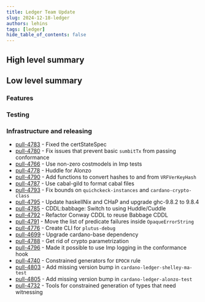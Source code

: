 ```yaml
---
title: Ledger Team Update
slug: 2024-12-18-ledger
authors: lehins
tags: [ledger]
hide_table_of_contents: false
---
```


## High level summary


## Low level summary

### Features

### Testing

### Infrastructure and releasing

* [pull-4783] - Fixed the certStateSpec
* [pull-4780] - Fix issues that prevent basic `sumbitTx` from passing conformance
* [pull-4766] - Use non-zero costmodels in Imp tests
* [pull-4778] - Huddle for Alonzo
* [pull-4790] - Add functions to convert hashes to and from `VRFVerKeyHash`
* [pull-4787] - Use cabal-gild to format cabal files
* [pull-4793] - Fix bounds on `quichckeck-instances` and `cardano-crypto-class`
* [pull-4795] - Update haskellNix and CHaP and upgrade ghc-9.8.2 to 9.8.4
* [pull-4785] - CDDL:babbage: Switch to using Huddle/Cuddle
* [pull-4792] - Refactor Conway CDDL to reuse Babbage CDDL
* [pull-4791] - Move the list of predicate failures inside `OpaqueErrorString`
* [pull-4776] - Create CLI for `plutus-debug`
* [pull-4699] - Upgrade cardano-base dependency
* [pull-4788] - Get rid of crypto parametrization
* [pull-4796] - Made it possible to use Imp logging in the conformance hook
* [pull-4740] - Constrained generators for `EPOCH` rule
* [pull-4803] - Add missing version bump in `cardano-ledger-shelley-ma-test`
* [pull-4805] - Add missing version bump in `cardano-ledger-alonzo-test`
* [pull-4732] - Tools for constrained generation of types that need witnessing

[pull-4783]: https://github.com/IntersectMBO/cardano-ledger/pull/4783
[pull-4780]: https://github.com/IntersectMBO/cardano-ledger/pull/4780
[pull-4766]: https://github.com/IntersectMBO/cardano-ledger/pull/4766
[pull-4778]: https://github.com/IntersectMBO/cardano-ledger/pull/4778
[pull-4790]: https://github.com/IntersectMBO/cardano-ledger/pull/4790
[pull-4787]: https://github.com/IntersectMBO/cardano-ledger/pull/4787
[pull-4793]: https://github.com/IntersectMBO/cardano-ledger/pull/4793
[pull-4795]: https://github.com/IntersectMBO/cardano-ledger/pull/4795
[pull-4785]: https://github.com/IntersectMBO/cardano-ledger/pull/4785
[pull-4792]: https://github.com/IntersectMBO/cardano-ledger/pull/4792
[pull-4791]: https://github.com/IntersectMBO/cardano-ledger/pull/4791
[pull-4776]: https://github.com/IntersectMBO/cardano-ledger/pull/4776
[pull-4699]: https://github.com/IntersectMBO/cardano-ledger/pull/4699
[pull-4788]: https://github.com/IntersectMBO/cardano-ledger/pull/4788
[pull-4796]: https://github.com/IntersectMBO/cardano-ledger/pull/4796
[pull-4740]: https://github.com/IntersectMBO/cardano-ledger/pull/4740
[pull-4803]: https://github.com/IntersectMBO/cardano-ledger/pull/4803
[pull-4805]: https://github.com/IntersectMBO/cardano-ledger/pull/4805
[pull-4732]: https://github.com/IntersectMBO/cardano-ledger/pull/4732

